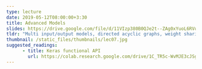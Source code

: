 ```yaml
---
type: lecture
date: 2019-05-12T08:00:00+3:30
title: Advanced Models
slides: https://drive.google.com/file/d/11VIzp380B0QJe2t--ZAg0xYuoL6RVuQz/view?usp=sharing
tldr: "Multi input/output models, directed acyclic graphs, weight sharing, callbacks, early-stopping and checkpointing, and Tensorboard."
thumbnail: /static_files/thumbnails/lec07.jpg
suggested_readings: 
      - title: Keras functional API
        url: https://colab.research.google.com/drive/1C_TR5c-WvMJE3cJSgeSCgqidqiW5XydB
---
```

